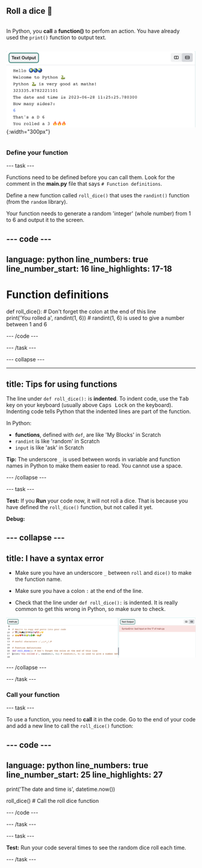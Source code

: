 ## Roll a dice 🎲

<div style="display: flex; flex-wrap: wrap">
<div style="flex-basis: 200px; flex-grow: 1; margin-right: 15px;">

In Python, you **call** a **function()** to perfom an action. You have already used the `print()` function to output text.

</div>
<div>

![The Text Output area showing a prompt for the user to input the number of sides for their dice. The output from the function being called is then shown.](images/roll_dice.png){:width="300px"}

</div>
</div>


### Define your function

--- task ---

Functions need to be defined before you can call them. Look for the comment in the **main.py** file that says `# Function definitions`.

Define a new function called `roll_dice()` that uses the `randint()` function (from the `random` library).  

Your function needs to generate a random 'integer' (whole number) from 1 to 6 and output it to the screen.

--- code ---
---
language: python
line_numbers: true
line_number_start: 16
line_highlights: 17-18
---

# Function definitions
def roll_dice():  # Don't forget the colon at the end of this line   
    print('You rolled a', randint(1, 6))  # randint(1, 6) is used to give a number between 1 and 6

--- /code ---

--- /task ---

--- collapse ---

---
title: Tips for using functions
---

The line under `def roll_dice():` is **indented**. To indent code, use the <kbd>Tab</kbd> key on your keyboard (usually above <kbd>Caps Lock</kbd> on the keyboard). Indenting code tells Python that the indented lines are part of the function.

In Python:
  - **functions**, defined with `def`, are like 'My Blocks' in Scratch
  - `randint` is like 'random' in Scratch
  - `input` is like 'ask' in Scratch

**Tip:** The underscore `_` is used between words in variable and function names in Python to make them easier to read. You cannot use a space.

--- /collapse ---

--- task ---

**Test:** If you **Run** your code now, it will not roll a dice. That is because you have defined the `roll_dice()` function, but not called it yet.

**Debug:** 

--- collapse ---
---
title: I have a syntax error 
---

- Make sure you have an underscore `_` between `roll` and `dice()` to make the function name.

- Make sure you have a colon `:` at the end of the line.

- Check that the line under `def roll_dice():` is indented. It is really common to get this wrong in Python, so make sure to check.

![In the code area in the Code Editor, the line of code inside the roll_dice() function is not indented. In the output area, the error "SyntaxError: bad input on line 17 of main.py" is shown.](images/indent_error.png)

--- /collapse ---

--- /task ---

### Call your function

--- task ---

To use a function, you need to **call** it in the code. Go to the end of your code and add a new line to call the `roll_dice()` function:

--- code ---
---
language: python
line_numbers: true
line_number_start: 25
line_highlights: 27
--- 

print('The date and time is', datetime.now())

roll_dice()  # Call the roll dice function

--- /code ---

--- /task ---

--- task ---

**Test:** Run your code several times to see the random dice roll each time. 

--- /task ---
